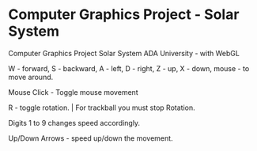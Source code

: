 # Computer Graphics Project - Solar System
Computer Graphics Project Solar System ADA University - with WebGL

W - forward, S - backward, A - left, D - right, Z - up, X - down, mouse - to move around.

Mouse Click - Toggle mouse movement

R - toggle rotation. |  For trackball you must stop Rotation.

Digits 1 to 9 changes speed accordingly.

Up/Down Arrows - speed up/down the movement.
